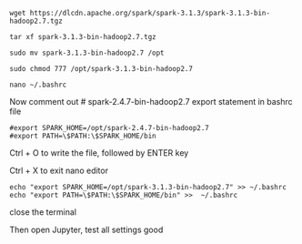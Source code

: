
```
wget https://dlcdn.apache.org/spark/spark-3.1.3/spark-3.1.3-bin-hadoop2.7.tgz

tar xf spark-3.1.3-bin-hadoop2.7.tgz

sudo mv spark-3.1.3-bin-hadoop2.7 /opt

sudo chmod 777 /opt/spark-3.1.3-bin-hadoop2.7
```

```
nano ~/.bashrc
```

Now comment out # spark-2.4.7-bin-hadoop2.7 export statement in bashrc file

```
#export SPARK_HOME=/opt/spark-2.4.7-bin-hadoop2.7
#export PATH=\$PATH:\$SPARK_HOME/bin
```

Ctrl + O to write the file, followed by ENTER key

Ctrl + X to exit nano editor

```
echo "export SPARK_HOME=/opt/spark-3.1.3-bin-hadoop2.7" >> ~/.bashrc
echo "export PATH=\$PATH:\$SPARK_HOME/bin" >>  ~/.bashrc
```

close the terminal

Then open Jupyter, test all settings good
